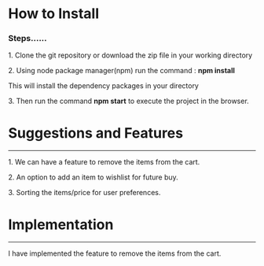 <h1>How to Install</h1>
<h3>Steps......</h3>

<p>1. Clone the git repository or download the zip file in your working directory</p>
<p>2. Using node package manager(npm) run the command : <b>npm install</b></p>
<p>This will install the dependency packages in your directory</p>
<p>3. Then run the command <b>npm start</b> to execute the project in the browser.</p>

<h1>Suggestions and Features</h1>
<hr/>
<p>1. We can have a feature to remove the items from the cart.</p>
<p>2. An option to add an item to wishlist for future buy.</p>
<p>3. Sorting the items/price for user preferences.</p>

<h1>Implementation</h1>
<hr />
<p>I have implemented the feature to remove the items from the cart.</p>
